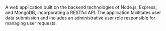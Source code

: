 A web application built on the backend technologies of Node.js, Express, and MongoDB, incorporating a RESTful API. The application facilitates user data submission and includes an administrative user role responsible for managing user requests.




